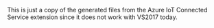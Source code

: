 This is just a copy of the generated files from the Azure IoT Connected Service extension since it does not work with VS2017 today.